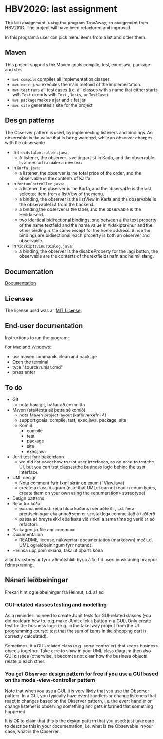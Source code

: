 # HBV202G: last assignment

The last assignment, using the program TakeAway, an assignment from HBV201G. The project will have been refactored and
improved.

In this program a user can pick menu items from a list and order them.

## Maven

This project supports the Maven goals compile, test, exec:java, package and site.

- `mvn compile` compiles all implementation classes.
- `mvn exec:java` executes the main method of the implementation.
- `mvn test` runs all test cases (i.e. all classes with a name that either starts with `Test` or ends with `Test`
  , `Tests`, or `TestCase`).
- `mvn package` makes a jar and a fat jar
- `mvn site` generates a site for the project

## Design patterns

The Observer pattern is used, by implementing listeners and bindings.
An observable is the value that is being watched, while an observer changes with the observable

- In `GreidslaController.java`:
    - A listener, the observer is veitingarList in Karfa, and the observable is a method to make a
      new text
- in `Karfa.java`:
    - a listener, the observer is the total price of the order, and the observable is the contents of Karfa.
- in `PontunController.java`:
    - a listener, the observer is the Karfa, and the observable is the last selected item from a listView of the menu.
    - a binding, the observer is the listView in Karfa and the observable is the observableList<Veitingar> from the
      backend.
    - a binding,the observer is the label, and the observable is the Heildarverd.
    - two identical bidirectional bindings, one between a the text property of the name textfield and the name value in
      Vidskiptavinur and the other binding is the same except for the home address. Since the bindings are
      bidirectional, each property is both an observer and observable.
- in `VidskiptavinurDialog.java`:
    - a binding, the observer is the disableProperty for the ilagi button, the observable are the contents of the
      textfields nafn and heimilisfang.

## Documentation

[Documentation](src/site/markdown/documentation.md)

## Licenses

The license used was an [MIT License](LICENSE).

## End-user documentation

Instructions to run the program:

For Mac and Windows:

- use maven commands clean and package
- Open the terminal
- type "source runjar.cmd"
- press enter

## To do

- Git
    - nota bara git, báðar að committa
- Maven (staðfesta að þetta sé komið)
    - nota Maven project layout (kafli/verkefni 4)
    - support goals: compile, test, exec:java, package, site
    - Komið:
        - compile
        - test
        - package
        - site
        - exec:java
- Junit test fyrir bakendann
    - we did not cover how to test user interfaces, so no need to test the UI, but you can test classes/the business
      logic behind the user interface.
- UML design
    - Nota comment fyrir fxml skrár og enum (í View.java)
    - create a class diagram (note that UMLet cannot read in enum types, create them on your own using the «enumeration»
      stereotype)
- Design patterns
- Refactor kóða
    - extract method: setja hluta kóðans í sér aðferðir, t.d. færa prentsetningar eða annað sem er sérstaklega commentað
      á í aðferð
    - passa að breyta ekki eða bæta við virkni á sama tíma og verið er að refactora
- Packaged jar file and command
- Documentation
    - README, license, nákvæmari documentation (markdown) með t.d. UML og leiðbeiningum fyrir notanda.
- Hreinsa upp pom skrána, taka út óþarfa kóða

allar tilviksbreytur fyrir viðmótshluti byrja á fx, t.d. væri innskráning hnappur fxInnskraning.

## Nánari leiðbeiningar

Frekari hint og leiðbeiningar frá Helmut, t.d. af ed

### GUI-related classes testing and modelling

As a reminder: no need to create JUnit tests for GUI-related classes (you did not learn how to. e.g. make JUnit click a
button in a GUI). Only create test for the business logic (e.g. in the takeaway project from the UI programming course:
test that the sum of items in the shopping cart is correctly calculated).

Sometimes, it a GUI-related class (e.g. some controller) that keeps business objects together. Take care to show in your
UML class diagram then also GUI classes (otherwise, it becomes not clear how the business objects relate to each other.

### You get Observer design pattern for free if you use a GUI based on the model-view-controller pattern

Note that when you use a GUI, it is very likely that you use the Observer pattern. In a GUI, you typically have event
handlers or change listeners that react to changes based on the Observer pattern, i.e. the event handler or change
listener is observing something and gets informed that something happened.

It is OK to claim that this is the design pattern that you used: just take care to describe this in your documentation,
i.e. what is the Observable in your case, what is the Observer.

